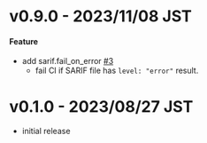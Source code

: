 # v0.9.0 - 2023/11/08 JST

#### Feature

* add sarif.fail_on_error [#3](https://github.com/irgaly/danger-sarif/pull/3)
    * fail CI if SARIF file has `level: "error"` result.

# v0.1.0 - 2023/08/27 JST

* initial release
